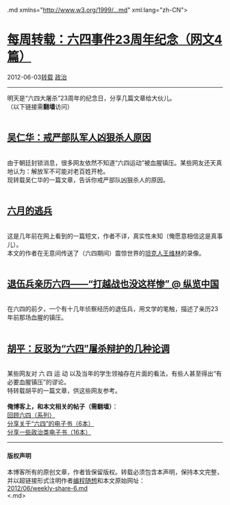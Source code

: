 <!DOCTYPE.md>
.md xmlns="http://www.w3.org/1999/...md" xml:lang="zh-CN">
<head>
<meta http-equiv="Content-Type" content="text.md; charset=utf-8" />
<meta name="generator" content="Python script by program.think@gmail.com" />
<meta name="provider" content="program-think.blogspot.com" />
<link type="text/css" rel="stylesheet" href="../../css/program-think.css" />
<title>每周转载：六四事件23周年纪念（网文4篇） - 编程随想的博客</title>
</head>
<body>
<div id="main" style="width:100%;">
<h1><a href="../../index.md" title="回到首页">每周转载：六四事件23周年纪念（网文4篇）</a></h1>
<div class="post-info"><span class="date-header">2012-06-03</span><a href="../../tags/E8BDACE8BDBD.md" class="tag">转载</a> <a href="../../tags/E694BFE6B2BB.md" class="tag">政治</a> </div>
<hr>
<div class="post">
明天是“六四大屠杀”23周年的纪念日，分享几篇文章给大伙儿。<br />（以下链接需<b>翻墙</b>访问）<a name='more'></a><!--program-think--><br /><br /><h2><a href="https://plus.google.com/u/0/113559088971921339544/posts/id9yE9jGf4v" target="_blank" rel="nofollow">吴仁华：戒严部队军人凶狠杀人原因</a></h2><br />由于朝廷封锁消息，很多网友依然不知道“六四运动”被血腥镇压。某些网友还天真地认为：解放军不可能对老百姓开枪。<br />现转载吴仁华的一篇文章，告诉你戒严部队凶狠杀人的原因。<br /><br /><h2><a href="https://plus.google.com/u/0/113559088971921339544/posts/bBJGCSwCw3n" target="_blank" rel="nofollow">六月的逃兵</a></h2><br />这是几年前在网上看到的一篇短文，作者不详，真实性未知（俺愿意相信这是真事儿）。<br />本文的作者在无意间传送了（六四期间）震惊世界的<a href="http://zh.wikipedia.org/zh/%E7%8E%8B%E7%BB%B4%E6%9E%97" target="_blank" rel="nofollow">坦克人王维林</a>的录像。<br /><br /><h2><a href="https://plus.google.com/u/0/113559088971921339544/posts/hso4ME65hoC" target="_blank" rel="nofollow">退伍兵亲历六四——“打越战也没这样惨” @ 纵览中国</a></h2><br />在六四的前夕，一个有十几年侦察经历的退伍兵，用文学的笔触，描述了亲历23年前那场血腥的镇压。<br /><br /><h2><a href="https://plus.google.com/u/0/113559088971921339544/posts/Zv2Z6BVS1H4" target="_blank" rel="nofollow">胡平：反驳为“六四”屠杀辩护的几种论调</a></h2><br />某些网友对 六 四 运 动 以及当年的学生领袖存在片面的看法，有些人甚至得出“有必要血腥镇压”的谬论。<br />特转载胡平的一篇文章，供这些网友参考。<br /><br /><b>俺博客上，和本文相关的帖子（需翻墙）</b>：<br /><a href="../../2011/06/june-fourth-incident-0.md">回顾六四（系列）</a><br /><a href="../../2012/05/share-polity-books.md">分享关于“六四”的电子书（6本）</a><br /><a href="../../2012/04/share-polity-books.md">分享一些政治类电子书（16本）</a><div class="blogger-post-footer">
</div>
<hr>
<div class="copyright">
<h4>版权声明</h4>
本博客所有的原创文章，作者皆保留版权。转载必须包含本声明，保持本文完整，并以超链接形式注明作者<a href="mailto:program.think@gmail.com">编程随想</a>和本文原始网址：<br>
<a href="2012/06/weekly-share-6.md">2012/06/weekly-share-6.md</a>
</div>
</div>
</body>
<.md>
